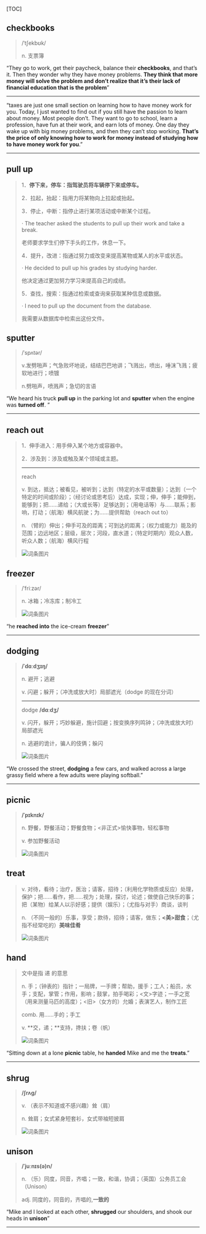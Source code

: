 [TOC]

## checkbooks

> /ˈtʃekbʊk/
>
> n.
> 支票簿

“They go to work, get their paycheck, balance their **checkbooks**, and that’s it. Then they wonder why they have money problems. **They think that more money will solve the problem and don’t realize that it’s their lack of financial education that is the problem**”

---

“taxes are just one small section on learning how to have money work for you. Today, I just wanted to find out if you still have the passion to learn about money. Most people don’t. They want to go to school, learn a profession, have fun at their work, and earn lots of money. One day they wake up with big money problems, and then they can’t stop working. **That’s the price of only knowing how to work for money instead of studying how to have money work for you**.”

---

## pull up

> 1．**停下来，停车：指驾驶员将车辆停下来或停车。**
>
> 2．拉起，抬起：指用力将某物向上拉起或抬起。
>
> 3．停止，中断：指停止进行某项活动或中断某个过程。
>
> · The teacher asked the students to pull up their work and take a break.
>
> 老师要求学生们停下手头的工作，休息一下。
>
> 4．提升，改进：指通过努力或改变来提高某物或某人的水平或状态。
>
> · He decided to pull up his grades by studying harder.
>
> 他决定通过更加努力学习来提高自己的成绩。
>
> 5．查找，搜索：指通过检索或查询来获取某种信息或数据。
>
> · I need to pull up the document from the database.
>
> 我需要从数据库中检索出这份文件。

## sputter

> /ˈspʌtər/
>
> v.发劈啪声；气急败坏地说，结结巴巴地讲；飞溅出，喷出，唾沫飞溅；疲软地进行；喷镀
>
> n.劈啪声，喷溅声；急切的言语

“We heard his truck **pull up** in the parking lot and **sputter** when the engine was **turned off**. ”

---

## reach out

> 1．伸手进入：用手伸入某个地方或容器中。
>
> 2．涉及到：涉及或触及某个领域或主题。
>
> ---
>
> reach 
>
> v.
> 到达，抵达；被看见，被听到；达到（特定的水平或数量）；达到（一个特定的时间或阶段）；（经讨论或思考后）达成，实现；伸，伸手；能伸到，能够到；把……递给；（大或长等）足够达到；（用电话等）与……联系；影响，打动；（航海）横风航驶；为……提供帮助（reach out to）
>
> n.
> （臂的）伸出；伸手可及的距离；可到达的距离；（权力或能力）能及的范围；边远地区；层级，层次；河段，直水道；（特定时期内）观众人数，听众人数；（航海）横风行程
>
> ![词条图片](https://ydlunacommon-cdn.nosdn.127.net/f0f46259be168089078300137de678d2.jpg?)

## freezer

> /ˈfriːzər/
>
> n.
> 冰箱；冷冻库；制冷工
>
> ![词条图片](https://ydlunacommon-cdn.nosdn.127.net/a74beb5a9c2586ec25addd00095cf6c4.jpg?)

“he **reached into** the ice-cream **freezer**”

---

## dodging

> **/ˈdɑːdʒɪŋ/**
>
> n.
> 避开；逃避
>
> v.
> 闪避；躲开；（冲洗或放大时）局部遮光（dodge 的现在分词）
>
> ---
>
> dodge **/dɑːdʒ/**
>
> v.
> 闪开，躲开；巧妙躲避，施计回避；按变换序列鸣钟；（冲洗或放大时）局部遮光
>
> n.
> 逃避的诡计，骗人的伎俩；躲闪
>
> ![词条图片](https://ydlunacommon-cdn.nosdn.127.net/ab3425a12d68fe25a6828324b3ef76f0.jpg?)

“We crossed the street, **dodging** a few cars, and walked across a large grassy field where a few adults were playing softball.”

---

## picnic

> **/ˈpɪknɪk/**
>
> n.
> 野餐，野餐活动；野餐食物；<非正式>愉快事物，轻松事物
>
> v.
> 参加野餐活动
>
> ![词条图片](https://ydlunacommon-cdn.nosdn.127.net/e9eee47505f2f4b8f0637dbb58b607ae.jpg?)

## treat

> v.
> 对待，看待；治疗，医治；请客，招待；（利用化学物质或反应）处理，保护；把……看作，把……视为；处理，探讨，论述；做使自己快乐的事；把（某物）给某人以示好感；提供（娱乐）；（尤指与对手）商谈，谈判
>
> n.
> （不同一般的）乐事，享受；款待，招待；请客，做东；**<美>甜食**；（尤指不经常吃的）**美味佳肴**
>
> ![词条图片](https://ydlunacommon-cdn.nosdn.127.net/9639e602d99f1eb9ea1a5ada58d1aae0.jpg?)

## hand

> 文中是指  递 的意思
>
> n.
> 手；（钟表的）指针；一局牌，一手牌；帮助，援手；工人；船员，水手；支配，掌管；作用，影响；鼓掌，拍手喝彩；<文>字迹；一手之宽（用来测量马匹的高度）；<旧>（女方的）允婚；表演艺人，制作工匠
>
> comb.
> 用……手的；手工
>
> v.
> **交，递；**支持，搀扶；卷（帆）
>
> ![词条图片](https://ydlunacommon-cdn.nosdn.127.net/25440d991f0821f4171baf02af821799.jpg?)

“Sitting down at a lone **picnic** table, he **handed** Mike and me the **treats**.”

---

## shrug

> **/ʃrʌɡ/**
>
> v.
> （表示不知道或不感兴趣）耸（肩）
>
> n.
> 耸肩；女式紧身短套衫，女式带袖短披肩
>
> ![词条图片](https://ydlunacommon-cdn.nosdn.127.net/691758e447e8fba453711cf0c984d955.jpg?)

## unison

> **/ˈjuːnɪs(ə)n/**
>
> n.
> （乐）同度，同音，齐唱；一致，和谐，协调；（英国）公务员工会（Unison）
>
> adj.
> 同度的，同音的，齐唱的,**一致的**

“Mike and I looked at each other, **shrugged** our shoulders, and shook our heads in **unison**”

---



